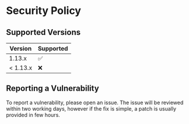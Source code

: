 # Security Policy

## Supported Versions


| Version | Supported          |
| ------- | ------------------ |
| 1.13.x   | :white_check_mark: |
| < 1.13.x   | :x:                |


## Reporting a Vulnerability

To report a vulnerability, please open an issue. The issue will be reviewed within two working days, however if the fix is simple, a patch is usually provided in few hours.
